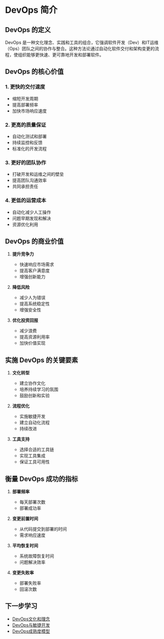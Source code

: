 # DevOps 简介

## DevOps 的定义

DevOps 是一种文化理念、实践和工具的组合，它强调软件开发（Dev）和IT运维（Ops）团队之间的协作与整合。这种方法论通过自动化软件交付和架构变更的流程，使组织能够更快速、更可靠地开发和部署软件。

## DevOps 的核心价值

### 1. 更快的交付速度
- 缩短开发周期
- 提高部署频率
- 加快市场响应速度

### 2. 更高的质量保证
- 自动化测试和部署
- 持续监控和反馈
- 标准化的开发流程

### 3. 更好的团队协作
- 打破开发和运维之间的壁垒
- 提高团队沟通效率
- 共同承担责任

### 4. 更低的运营成本
- 自动化减少人工操作
- 问题早期发现和解决
- 资源优化利用

## DevOps 的商业价值

1. **提升竞争力**
   - 快速响应市场需求
   - 提高客户满意度
   - 增强创新能力

2. **降低风险**
   - 减少人为错误
   - 提高系统稳定性
   - 增强安全性

3. **优化投资回报**
   - 减少浪费
   - 提高资源利用率
   - 加快价值实现

## 实施 DevOps 的关键要素

1. **文化转型**
   - 建立协作文化
   - 培养持续学习的氛围
   - 鼓励创新和实验

2. **流程优化**
   - 实施敏捷开发
   - 建立自动化流程
   - 持续改进

3. **工具支持**
   - 选择合适的工具链
   - 实现工具集成
   - 保证工具可用性

## 衡量 DevOps 成功的指标

1. **部署频率**
   - 每天部署次数
   - 部署成功率

2. **变更前置时间**
   - 从代码提交到部署的时间
   - 需求响应速度

3. **平均恢复时间**
   - 系统故障恢复时间
   - 问题解决效率

4. **变更失败率**
   - 部署失败率
   - 回滚次数

## 下一步学习

- [DevOps文化和理念](02-devops-culture.md)
- [DevOps与敏捷开发](03-devops-and-agile.md)
- [DevOps成熟度模型](04-devops-maturity.md) 